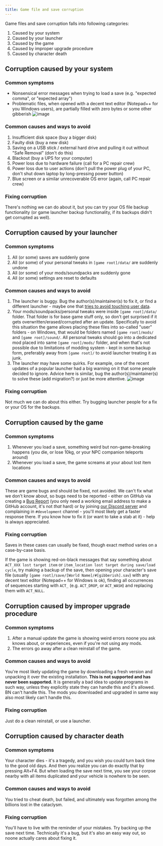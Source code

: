 ```yaml
---
title: Game file and save corruption
---
```


Game files and save corruption falls into following categories:

1. Caused by your system
2. Caused by your launcher
3. Caused by the game
4. Caused by improper upgrade procedure
5. Caused by character death

## Corruption caused by your system

### Common symptoms

- Nonsensical error messages when trying to load a save (e.g. "expected comma", or "expected array")
- Problematic files, when opened with a decent text editor (Notepad++ for you Windows users), are
  partially filled with zero bytes or some other gibberish
  ![image](https://user-images.githubusercontent.com/60584843/186019683-36a59d3b-31ce-408c-96ee-42390975171c.png)

### Common causes and ways to avoid

1. Insufficient disk space (buy a bigger disk)
2. Faulty disk (buy a new disk)
3. Saving on a USB stick / external hard drive and pulling it out without "Safe Removal" (don't do
   this)
4. Blackout (buy a UPS for your computer)
5. Power loss due to hardware failure (call for a PC repair crew)
6. Power loss due to user actions (don't pull the power plug of your PC, don't shut down laptop by
   long-pressing power button)
7. Blue screen or a similar unrecoverable OS error (again, call PC repair crew)

### Fixing corruption

There's nothing we can do about it, but you can try your OS file backup functionality (or game
launcher backup functionality, if its backups didn't get corrupted as well).

## Corruption caused by your launcher

### Common symptoms

1. All (or some) saves are suddenly gone
2. All (or some) of your personal tweaks in `[game root]/data/` are suddenly undone
3. All (or some) of your mods/soundpacks are suddenly gone
4. All (or some) settings are reset to defaults

### Common causes and ways to avoid

1. The launcher is buggy. Bug the author(s)/maintainer(s) to fix it, or find a different launcher -
   maybe one that [tries to avoid touching user data](https://github.com/qrrk/Catapult).
2. Your mods/soundpacks/personal tweaks were inside `[game root]/data/` folder. That folder is for
   base game stuff only, so don't get surprised if it gets overwritten/erased/corrupted after an
   update. Specifically to avoid this situation the game allows placing these files into so-called
   "user" folders - on Windows, that would be folders named `[game root]/mods/` and
   `[game root]/sound/`. All personal tweaks should go into a dedicated mod placed into same
   `[game root]/mods/` folder, and when that's not possible due to limitations of modding system -
   kept in some backup form, preferably away from `[game root]/` to avoid launcher treating it as
   junk.
3. The launcher may have some quirks. For example, one of the recent updates of a popular launcher
   had a big warning on it that some people decided to ignore. Advice here is similar, bug the
   author(s)/maintainer(s) to solve these (add migration?) or just be more attentive.
   ![image](https://user-images.githubusercontent.com/60584843/186022055-0015f2cc-2549-4721-8a0d-8b7047b3d2b1.png)

### Fixing corruption

Not much we can do about this either. Try bugging launcher people for a fix or your OS for the
backups.

## Corruption caused by the game

### Common symptoms

1. Whenever you load a save, something weird but non-game-breaking happens (you die, or lose 10kg,
   or your NPC companion teleports around)
2. Whenever you load a save, the game screams at your about lost item locations

### Common causes and ways to avoid

These are game bugs and should be fixed, not avoided. We can't fix what we don't know about, so bugs
need to be reported - either on GitHub via creating a
[Bug Report](https://github.com/cataclysmbnteam/Cataclysm-BN/issues/new/choose) (you only need a
working email address to make a GitHub account, it's not _that_ hard) or by joining
[our Discord server](https://discord.gg/XW7XhXuZ89) and complaining in `#development` channel -
you'll most likely get a faster response there. If you know how to fix it (or want to take a stab at
it) - help is always appreciated.

### Fixing corruption

Saves in these cases can usually be fixed, though exact method varies on a case-by-case basis.

If the game is showing red-on-black messages that say something about `ACT_XXX lost target item` or
`item_location lost target during save/load cycle`, try making a backup of the save, then opening
your character's save file (usually `[game root]/save/[World Name]/#[gibberish].sav`) with any
decent text editor (Notepad++ for Windows is ok), finding all occurrences of sequences starting with
`ACT_` (e.g. `ACT_DROP`, or `ACT_WASH`) and replacing them with `ACT_NULL`.

## Corruption caused by improper upgrade procedure

### Common symptoms

1. After a manual update the game is showing weird errors noone you ask knows about, or experiences,
   even if you're not using any mods.
2. The errors go away after a clean reinstall of the game.

### Common causes and ways to avoid

You're most likely updating the game by downloading a fresh version and unpacking it over the
existing installation. **This is not supported and has never been supported.** It is generally a bad
idea to update programs in such way, unless they explicitly state they can handle this and it's
allowed. BN can't handle this. The mods you downloaded and upgraded in same way also most likely
can't handle this.

### Fixing corruption

Just do a clean reinstall, or use a launcher.

## Corruption caused by character death

### Common symptoms

Your character dies - it's a tragedy, and you wish you could turn back time to the good old days.
And then you realize you can do exactly that by pressing Alt+F4. But when loading the save next
time, you see your corpse nearby with all items duplicated and your vehicle is nowhere to be seen.

### Common causes and ways to avoid

You tried to cheat death, but failed, and ultimately was forgotten among the billions lost in the
cataclysm.

### Fixing corruption

You'll have to live with the reminder of your mistakes. Try backing up the save next time.
Technically it's a bug, but it's also an easy way out, so noone actually cares about fixing it.
